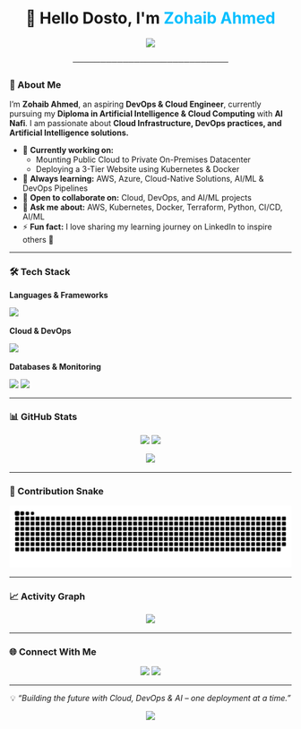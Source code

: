 <!-- PROFILE HEADER -->
<h1 align="center">👋 Hello Dosto, I'm <span style="color:#00BFFF">Zohaib Ahmed</span></h1>




<p align="center">
  <img src="https://readme-typing-svg.herokuapp.com?size=26&duration=3000&color=00FF00&center=true&vCenter=true&lines=AWS+DevOps+Engineer;DevOps+and+Cloud+Enthusiast;1+Year+Experience" />
</p>






<p align="center">────────────────────────────</p>

### 🚀 About Me
I’m **Zohaib Ahmed**, an aspiring **DevOps & Cloud Engineer**, currently pursuing my **Diploma in Artificial Intelligence & Cloud Computing** with **Al Nafi**. I am passionate about **Cloud Infrastructure, DevOps practices, and Artificial Intelligence solutions.**

- 🔭 **Currently working on:**
  - Mounting Public Cloud to Private On-Premises Datacenter
  - Deploying a 3-Tier Website using Kubernetes & Docker
- 🌱 **Always learning:** AWS, Azure, Cloud-Native Solutions, AI/ML & DevOps Pipelines
- 👯 **Open to collaborate on:** Cloud, DevOps, and AI/ML projects
- 💬 **Ask me about:** AWS, Kubernetes, Docker, Terraform, Python, CI/CD, AI/ML
- ⚡ **Fun fact:** I love sharing my learning journey on LinkedIn to inspire others 🚀

---

### 🛠️ Tech Stack

**Languages & Frameworks**
<p>
<img src="https://skillicons.dev/icons?i=python,bash" />
</p>

**Cloud & DevOps**
<p>
<img src="https://skillicons.dev/icons?i=aws,azure,docker,kubernetes,terraform,ansible,github,gitlab,jenkins" />
</p>

**Databases & Monitoring**
<p>
<img src="https://skillicons.dev/icons?i=mysql,postgres,mongodb" /> 
<img src="https://skillicons.dev/icons?i=grafana,prometheus" />
</p>

---

### 📊 GitHub Stats

<p align="center">
<img src="https://github-readme-stats.vercel.app/api?username=zohaibahmed034&show_icons=true&theme=tokyonight" height="160px"/>
<img src="https://github-readme-stats.vercel.app/api/top-langs/?username=zohaibahmed034&layout=compact&theme=tokyonight" height="160px"/>
</p>

<p align="center">
<img src="https://github-readme-streak-stats.herokuapp.com/?user=zohaibahmed034&theme=tokyonight" height="200px"/>
</p>

---

### 🐍 Contribution Snake
<p align="center">
  <img src="https://raw.githubusercontent.com/Platane/snk/output/github-contribution-grid-snake-dark.svg" />
</p>




---

### 📈 Activity Graph
<p align="center">
<img src="https://github-readme-activity-graph.vercel.app/graph?username=zohaibahmed034&theme=tokyo-night" />
</p>

---

### 🌐 Connect With Me
<p align="center">
<a href="https://www.linkedin.com/in/zuhaibahmed034"><img src="https://skillicons.dev/icons?i=linkedin"/></a>
<a href="mailto:zuhaibahmed034@gmail.com"><img src="https://skillicons.dev/icons?i=gmail"/></a>
</p>

---

<p align="center">💡 <i>“Building the future with Cloud, DevOps & AI – one deployment at a time.”</i></p>

<p align="center">
<img src="https://komarev.com/ghpvc/?username=zohaibahmed034&label=Profile+Views&color=blue" />
</p>
